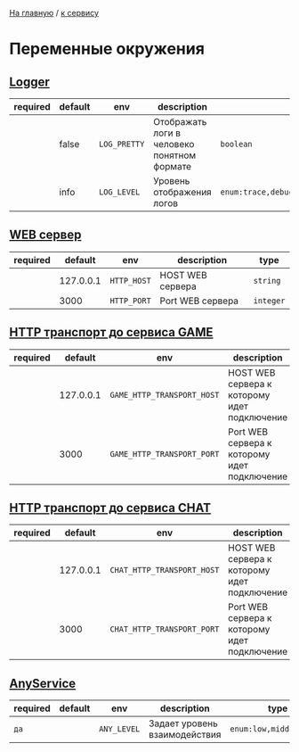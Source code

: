 [На главную](../../README.md) / [к сервису](../README.md)

# Переменные окружения

[envs]: start

## <u>Logger</u>
| required | default | env          | description                                 | type                                                              |
|----------|---------|--------------|---------------------------------------------|-------------------------------------------------------------------|
|          | false   | `LOG_PRETTY` | Отображать логи в человеко понятном формате | `boolean`                                                         |
|          | info    | `LOG_LEVEL`  | Уровень отображения логов                   | `enum:trace,debug,info,warn,error,fatal,silent,10,20,30,40,50,60` |

## <u>WEB сервер</u>
| required | default   | env         | description      | type      |
|----------|-----------|-------------|------------------|-----------|
|          | 127.0.0.1 | `HTTP_HOST` | HOST WEB сервера | `string`  |
|          | 3000      | `HTTP_PORT` | Port WEB сервера | `integer` |

## <u>HTTP транспорт до сервиса GAME</u>
| required | default   | env                        | description                                  | type      |
|----------|-----------|----------------------------|----------------------------------------------|-----------|
|          | 127.0.0.1 | `GAME_HTTP_TRANSPORT_HOST` | HOST WEB сервера к которому идет подключение | `string`  |
|          | 3000      | `GAME_HTTP_TRANSPORT_PORT` | Port WEB сервера к которому идет подключение | `integer` |

## <u>HTTP транспорт до сервиса CHAT</u>
| required | default   | env                        | description                                  | type      |
|----------|-----------|----------------------------|----------------------------------------------|-----------|
|          | 127.0.0.1 | `CHAT_HTTP_TRANSPORT_HOST` | HOST WEB сервера к которому идет подключение | `string`  |
|          | 3000      | `CHAT_HTTP_TRANSPORT_PORT` | Port WEB сервера к которому идет подключение | `integer` |

## <u>AnyService</u>
| required | default | env         | description                   | type                    |
|----------|---------|-------------|-------------------------------|-------------------------|
| `да`     |         | `ANY_LEVEL` | Задает уровень взаимодействия | `enum:low,middle,hight` |


[envs]: end